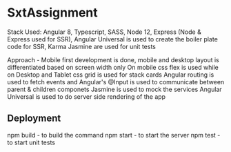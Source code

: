 # SxtAssignment

Stack Used: Angular 8, Typescript, SASS, Node 12, Express (Node & Express used for SSR), Angular Universal is used to create the boiler plate code for SSR, Karma Jasmine are used for unit tests

Approach - Mobile first development is done, mobile and desktop layout is differentiated based on screen width only
On mobile css flex is used while on Desktop and Tablet css grid is used for stack cards
Angular routing is used to fetch events and Angular's @Input is used to communicate between parent & children componets
Jasmine is used to mock the services
Angular Universal is used to do server side rendering of the app

## Deployment
npm build - to build the command
npm start - to start the server
npm test - to start unit tests
